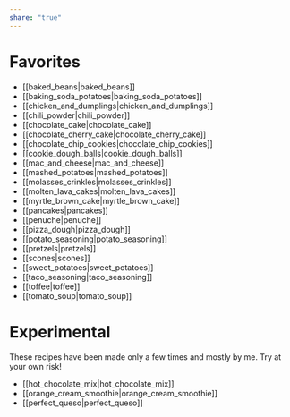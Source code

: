 ```yaml
---
share: "true"
---
```


# Favorites
- [[baked_beans|baked_beans]]<br>
- [[baking_soda_potatoes|baking_soda_potatoes]]<br>
- [[chicken_and_dumplings|chicken_and_dumplings]]<br>
- [[chili_powder|chili_powder]]<br>
- [[chocolate_cake|chocolate_cake]]<br>
- [[chocolate_cherry_cake|chocolate_cherry_cake]]<br>
- [[chocolate_chip_cookies|chocolate_chip_cookies]]<br>
- [[cookie_dough_balls|cookie_dough_balls]]<br>
- [[mac_and_cheese|mac_and_cheese]]<br>
- [[mashed_potatoes|mashed_potatoes]]<br>
- [[molasses_crinkles|molasses_crinkles]]<br>
- [[molten_lava_cakes|molten_lava_cakes]]<br>
- [[myrtle_brown_cake|myrtle_brown_cake]]<br>
- [[pancakes|pancakes]]<br>
- [[penuche|penuche]]<br>
- [[pizza_dough|pizza_dough]]<br>
- [[potato_seasoning|potato_seasoning]]<br>
- [[pretzels|pretzels]]<br>
- [[scones|scones]]<br>
- [[sweet_potatoes|sweet_potatoes]]<br>
- [[taco_seasoning|taco_seasoning]]<br>
- [[toffee|toffee]]<br>
- [[tomato_soup|tomato_soup]]<br>

# Experimental
These recipes have been made only a few times and mostly by me. Try at your own risk!
- [[hot_chocolate_mix|hot_chocolate_mix]]<br>
- [[orange_cream_smoothie|orange_cream_smoothie]]<br>
- [[perfect_queso|perfect_queso]]<br>